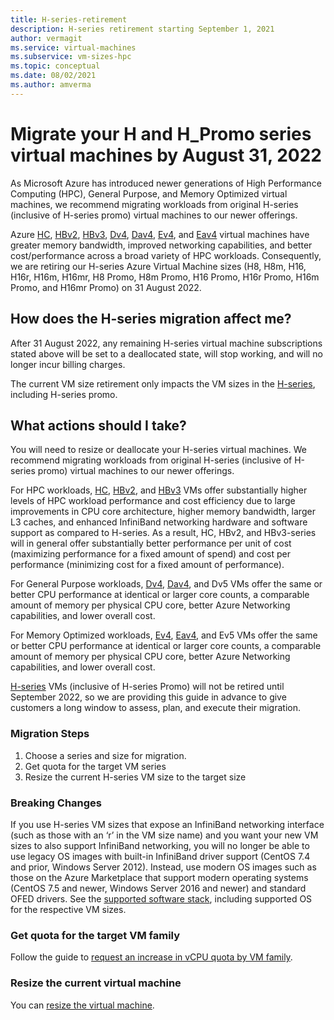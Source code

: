 ```yaml
---
title: H-series-retirement
description: H-series retirement starting September 1, 2021
author: vermagit
ms.service: virtual-machines
ms.subservice: vm-sizes-hpc
ms.topic: conceptual
ms.date: 08/02/2021
ms.author: amverma
---
```


# Migrate your H and H_Promo series virtual machines by August 31, 2022
As Microsoft Azure has introduced newer generations of High Performance Computing (HPC), General Purpose, and Memory Optimized virtual machines, we recommend migrating workloads from original H-series (inclusive of H-series promo) virtual machines to our newer offerings.

Azure [HC](hc-series.md), [HBv2](hbv2-series.md), [HBv3](hbv3-series.md), [Dv4](dv4-dsv4-series.md), [Dav4](dav4-dasv4-series.md), [Ev4](ev4-esv4-series.md), and [Eav4](eav4-easv4-series.md) virtual machines have greater memory bandwidth, improved networking capabilities, and better cost/performance across a broad variety of HPC workloads. Consequently, we are retiring our H-series Azure Virtual Machine sizes (H8, H8m, H16, H16r, H16m, H16mr, H8 Promo, H8m Promo, H16 Promo, H16r Promo, H16m Promo, and H16mr Promo) on 31 August 2022.

## How does the H-series migration affect me?  

After 31 August 2022, any remaining H-series virtual machine subscriptions stated above will be set to a deallocated state, will stop working, and will no longer incur billing charges. 

The current VM size retirement only impacts the VM sizes in the [H-series](h-series.md), including H-series promo. 

## What actions should I take?  

You will need to resize or deallocate your H-series virtual machines. We recommend migrating workloads from original H-series (inclusive of H-series promo) virtual machines to our newer offerings.

For HPC workloads, [HC](hc-series.md), [HBv2](hbv2-series.md), and [HBv3](hbv3-series.md) VMs offer substantially higher levels of HPC workload performance and cost efficiency due to large improvements in CPU core architecture, higher memory bandwidth, larger L3 caches, and enhanced InfiniBand networking hardware and software support as compared to H-series. As a result, HC, HBv2, and HBv3-series will in general offer substantially better performance per unit of cost (maximizing performance for a fixed amount of spend) and cost per performance (minimizing cost for a fixed amount of performance). 

For General Purpose workloads, [Dv4](dv4-dsv4-series.md), [Dav4](dav4-dasv4-series.md), and Dv5 VMs offer the same or better CPU performance at identical or larger core counts, a comparable amount of memory per physical CPU core, better Azure Networking capabilities, and lower overall cost. 

For Memory Optimized workloads, [Ev4](ev4-esv4-series.md), [Eav4](eav4-easv4-series.md), and Ev5 VMs offer the same or better CPU performance at identical or larger core counts, a comparable amount of memory per physical CPU core, better Azure Networking capabilities, and lower overall cost. 

[H-series](h-series.md) VMs (inclusive of H-series Promo) will not be retired until September 2022, so we are providing this guide in advance to give customers a long window to assess, plan, and execute their migration. 


### Migration Steps 
1. Choose a series and size for migration. 
2. Get quota for the target VM series 
3. Resize the current H-series VM size to the target size 


### Breaking Changes 
If you use H-series VM sizes that expose an InfiniBand networking interface (such as those with an ‘r’ in the VM size name) and you want your new VM sizes to also support InfiniBand networking, you will no longer be able to use legacy OS images with built-in InfiniBand driver support (CentOS 7.4 and prior, Windows Server 2012). Instead, use modern OS images such as those on the Azure Marketplace that support modern operating systems (CentOS 7.5 and newer, Windows Server 2016 and newer) and standard OFED drivers. See the [supported software stack](hbv3-series.md#get-started), including supported OS for the respective VM sizes. 


### Get quota for the target VM family 

Follow the guide to [request an increase in vCPU quota by VM family](../azure-portal/supportability/per-vm-quota-requests.md).


### Resize the current virtual machine
You can [resize the virtual machine](resize-vm.md).

